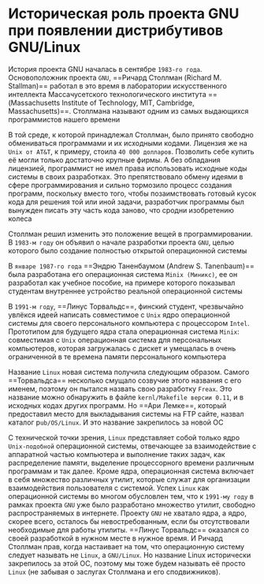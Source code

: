 # Историческая роль проекта GNU при появлении дистрибутивов GNU/Linux

История проекта GNU началась в сентябре `1983-го года`. Основоположник проекта `GNU`, ==Ричард Столлман (Richard M. Stallman)== работал в это время в
лаборатории искусственного интеллекта Массачусетского технологического института ==(Massachusetts Institute of Technology, MIT, Cambridge,
Massachusetts)==. Столлмана называют одним из самых выдающихся программистов нашего времени

В той среде, к которой принадлежал Столлман, было принято свободно обмениваться программами и их исходными кодами. Лицензия же на `Unix от AT&T`, к
примеру, стоила `40 000 долларов`. Позволить себе купить её могли только достаточно крупные фирмы. А без обладания лицензией, программист не имел
права использовать исходные коды системы в своих разработках. Это препятствовало обмену идеями в сфере программирования и сильно тормозило процесс
создания программ, поскольку вместо того, чтобы позаимствовать готовый кусок кода для решения той или иной задачи, разработчик программы был вынужден
писать эту часть кода заново, что сродни изобретению колеса

Столлман решил изменить это положение вещей в программировании. В `1983-м году` он объявил о начале разработки проекта `GNU`, целью которого было
создание полностью открытой операционной системы

В `январе 1987-го года` ==Эндрю Таненбаумом (Andrew S. Tanenbaum)== была разработана его операционная система `Minix (Миникс)`, ее он разработал как
учебное пособие, на примере которого показывал студентам внутреннее устройство реальной операционной системы

В `1991-м году`, ==Линус Торвальдс==, финский студент, чрезвычайно увлёкся идеей написать совместимое с `Unix` ядро операционной системы для своего
персонального компьютера с процессором `Intel`. Прототипом для будущего ядра стала операционная система `Minix`: совместимая с `Unix` операционная
система для персональных компьютеров, которая загружалась с дискет и умещалась в очень ограниченной в те времена памяти персонального компьютера

Название `Linux` новая система получила следующим образом. Самого ==Торвальдса== несколько смущало созвучие этого названия с его именем, поэтому он
пытался назвать свою разработку `Freax`. Это название можно обнаружить в файле `kernl/Makefile версии 0.11`, и в исходных кодах других программ. Но
==Ари Лемке==, который предоставил место для выкладывания системы на FTP сайте, назвал каталог p`ub/OS/Linux`. И это название закрепилось за новой ОС

С технической точки зрения, `Linux` представляет собой только ядро `Unix-подобной` операционной системы, отвечающее за взаимодействие с аппаратной
частью компьютера и выполнение таких задач, как распределение памяти, выделение процессорного времени различным программам и так далее. Кроме ядра,
операционная система включает в себя множество различных утилит, которые служат для организации взаимодействия пользователя с системой. Успех `Linux`
как операционной системы во многом обусловлен тем, что к `1991-му году` в рамках проекта `GNU` уже было разработано множество утилит, свободно
распространяемых в интернете. Проекту `GNU` не хватало ядра, а ядро, скорее всего, осталось бы невостребованным, если бы отсутствовали необходимые для
работы утилиты. ==Линус Торвальдс== оказался со своей разработкой в нужном месте в нужное время. И Ричард Столлман прав, когда настаивает на том, что
операционную систему следует называть не `Linux`, а `GNU/Linux`. Но название Linux исторически закрепилось за этой ОС, поэтому мы тоже будем называть
её просто `Linux` (не забывая о заслугах Столлмана и его сподвижников).
